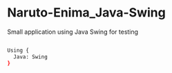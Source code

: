 # Naruto-Enima_Java-Swing

Small application using Java Swing for testing

```bash

Using {
  Java: Swing
}
```
